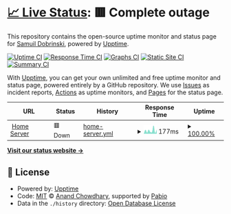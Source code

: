 # [📈 Live Status](https://AzSumToshko.github.io/HomeServerUpptimeMonitor): <!--live status--> **🟥 Complete outage**

This repository contains the open-source uptime monitor and status page for [Samuil Dobrinski](https://AzSumToshko.github.io/HomeServerUpptimeMonitor), powered by [Upptime](https://github.com/upptime/upptime).

[![Uptime CI](https://github.com/AzSumToshko/HomeServerUpptimeMonitor/workflows/Uptime%20CI/badge.svg)](https://github.com/AzSumToshko/HomeServerUpptimeMonitor/actions?query=workflow%3A%22Uptime+CI%22)
[![Response Time CI](https://github.com/AzSumToshko/HomeServerUpptimeMonitor/workflows/Response%20Time%20CI/badge.svg)](https://github.com/AzSumToshko/HomeServerUpptimeMonitor/actions?query=workflow%3A%22Response+Time+CI%22)
[![Graphs CI](https://github.com/AzSumToshko/HomeServerUpptimeMonitor/workflows/Graphs%20CI/badge.svg)](https://github.com/AzSumToshko/HomeServerUpptimeMonitor/actions?query=workflow%3A%22Graphs+CI%22)
[![Static Site CI](https://github.com/AzSumToshko/HomeServerUpptimeMonitor/workflows/Static%20Site%20CI/badge.svg)](https://github.com/AzSumToshko/HomeServerUpptimeMonitor/actions?query=workflow%3A%22Static+Site+CI%22)
[![Summary CI](https://github.com/AzSumToshko/HomeServerUpptimeMonitor/workflows/Summary%20CI/badge.svg)](https://github.com/AzSumToshko/HomeServerUpptimeMonitor/actions?query=workflow%3A%22Summary+CI%22)

With [Upptime](https://upptime.js.org), you can get your own unlimited and free uptime monitor and status page, powered entirely by a GitHub repository. We use [Issues](https://github.com/AzSumToshko/HomeServerUpptimeMonitor/issues) as incident reports, [Actions](https://github.com/AzSumToshko/HomeServerUpptimeMonitor/actions) as uptime monitors, and [Pages](https://AzSumToshko.github.io/HomeServerUpptimeMonitor) for the status page.

<!--start: status pages-->
<!-- This summary is generated by Upptime (https://github.com/upptime/upptime) -->
<!-- Do not edit this manually, your changes will be overwritten -->
<!-- prettier-ignore -->
| URL | Status | History | Response Time | Uptime |
| --- | ------ | ------- | ------------- | ------ |
| <img alt="" src="https://icons.duckduckgo.com/ip3/carzup.world.ico" height="13"> [Home Server](https://carzup.world/) | 🟥 Down | [home-server.yml](https://github.com/AzSumToshko/HomeServerUpptimeMonitor/commits/HEAD/history/home-server.yml) | <details><summary><img alt="Response time graph" src="./graphs/home-server/response-time-week.png" height="20"> 177ms</summary><br><a href="https://AzSumToshko.github.io/HomeServerUpptimeMonitor/history/home-server"><img alt="Response time 177" src="https://img.shields.io/endpoint?url=https%3A%2F%2Fraw.githubusercontent.com%2FAzSumToshko%2FHomeServerUpptimeMonitor%2FHEAD%2Fapi%2Fhome-server%2Fresponse-time.json"></a><br><a href="https://AzSumToshko.github.io/HomeServerUpptimeMonitor/history/home-server"><img alt="24-hour response time 177" src="https://img.shields.io/endpoint?url=https%3A%2F%2Fraw.githubusercontent.com%2FAzSumToshko%2FHomeServerUpptimeMonitor%2FHEAD%2Fapi%2Fhome-server%2Fresponse-time-day.json"></a><br><a href="https://AzSumToshko.github.io/HomeServerUpptimeMonitor/history/home-server"><img alt="7-day response time 177" src="https://img.shields.io/endpoint?url=https%3A%2F%2Fraw.githubusercontent.com%2FAzSumToshko%2FHomeServerUpptimeMonitor%2FHEAD%2Fapi%2Fhome-server%2Fresponse-time-week.json"></a><br><a href="https://AzSumToshko.github.io/HomeServerUpptimeMonitor/history/home-server"><img alt="30-day response time 177" src="https://img.shields.io/endpoint?url=https%3A%2F%2Fraw.githubusercontent.com%2FAzSumToshko%2FHomeServerUpptimeMonitor%2FHEAD%2Fapi%2Fhome-server%2Fresponse-time-month.json"></a><br><a href="https://AzSumToshko.github.io/HomeServerUpptimeMonitor/history/home-server"><img alt="1-year response time 177" src="https://img.shields.io/endpoint?url=https%3A%2F%2Fraw.githubusercontent.com%2FAzSumToshko%2FHomeServerUpptimeMonitor%2FHEAD%2Fapi%2Fhome-server%2Fresponse-time-year.json"></a></details> | <details><summary><a href="https://AzSumToshko.github.io/HomeServerUpptimeMonitor/history/home-server">100.00%</a></summary><a href="https://AzSumToshko.github.io/HomeServerUpptimeMonitor/history/home-server"><img alt="All-time uptime 100.00%" src="https://img.shields.io/endpoint?url=https%3A%2F%2Fraw.githubusercontent.com%2FAzSumToshko%2FHomeServerUpptimeMonitor%2FHEAD%2Fapi%2Fhome-server%2Fuptime.json"></a><br><a href="https://AzSumToshko.github.io/HomeServerUpptimeMonitor/history/home-server"><img alt="24-hour uptime 100.00%" src="https://img.shields.io/endpoint?url=https%3A%2F%2Fraw.githubusercontent.com%2FAzSumToshko%2FHomeServerUpptimeMonitor%2FHEAD%2Fapi%2Fhome-server%2Fuptime-day.json"></a><br><a href="https://AzSumToshko.github.io/HomeServerUpptimeMonitor/history/home-server"><img alt="7-day uptime 100.00%" src="https://img.shields.io/endpoint?url=https%3A%2F%2Fraw.githubusercontent.com%2FAzSumToshko%2FHomeServerUpptimeMonitor%2FHEAD%2Fapi%2Fhome-server%2Fuptime-week.json"></a><br><a href="https://AzSumToshko.github.io/HomeServerUpptimeMonitor/history/home-server"><img alt="30-day uptime 100.00%" src="https://img.shields.io/endpoint?url=https%3A%2F%2Fraw.githubusercontent.com%2FAzSumToshko%2FHomeServerUpptimeMonitor%2FHEAD%2Fapi%2Fhome-server%2Fuptime-month.json"></a><br><a href="https://AzSumToshko.github.io/HomeServerUpptimeMonitor/history/home-server"><img alt="1-year uptime 100.00%" src="https://img.shields.io/endpoint?url=https%3A%2F%2Fraw.githubusercontent.com%2FAzSumToshko%2FHomeServerUpptimeMonitor%2FHEAD%2Fapi%2Fhome-server%2Fuptime-year.json"></a></details>

<!--end: status pages-->

[**Visit our status website →**](https://AzSumToshko.github.io/HomeServerUpptimeMonitor)

## 📄 License

- Powered by: [Upptime](https://github.com/upptime/upptime)
- Code: [MIT](./LICENSE) © [Anand Chowdhary](https://anandchowdhary.com), supported by [Pabio](https://pabio.com)
- Data in the `./history` directory: [Open Database License](https://opendatacommons.org/licenses/odbl/1-0/)
